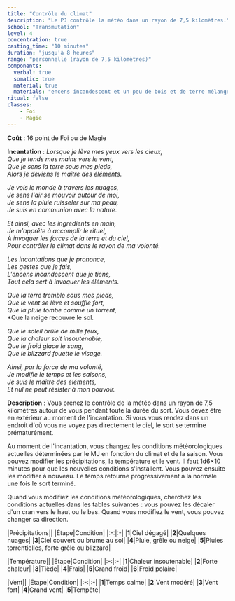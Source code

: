 ```yaml
---
title: "Contrôle du climat"
description: "Le PJ contrôle la météo dans un rayon de 7,5 kilomètres."
school: "Transmutation"
level: 4
concentration: true
casting_time: "10 minutes"
duration: "jusqu'à 8 heures"
range: "personnelle (rayon de 7,5 kilomètres)"
components:
  verbal: true
  somatic: true
  material: true
  materials: "encens incandescent et un peu de bois et de terre mélangés dans de l'eau"
ritual: false
classes:
    - Foi
    - Magie
---
```

**Coût** : 16 point de Foi ou de Magie  

**Incantation** : *Lorsque je lève mes yeux vers les cieux,*   
*Que je tends mes mains vers le vent,*   
*Que je sens la terre sous mes pieds,*   
*Alors je deviens le maître des éléments.*    

*Je vois le monde à travers les nuages,*    
*Je sens l'air se mouvoir autour de moi,*   
*Je sens la pluie ruisseler sur ma peau,*   
*Je suis en communion avec la nature.*   

*Et ainsi, avec les ingrédients en main,*   
*Je m'apprête à accomplir le rituel,*    
*À invoquer les forces de la terre et du ciel,*    
*Pour contrôler le climat dans le rayon de ma volonté.*    

*Les incantations que je prononce,*   
*Les gestes que je fais,*   
*L'encens incandescent que je tiens,*   
*Tout cela sert à invoquer les éléments.*   

*Que la terre tremble sous mes pieds,*   
*Que le vent se lève et souffle fort,*   
*Que la pluie tombe comme un torrent,*   
*Que la neige recouvre le sol.   

*Que le soleil brûle de mille feux,*    
*Que la chaleur soit insoutenable,*   
*Que le froid glace le sang,*    
*Que le blizzard fouette le visage.*   

*Ainsi, par la force de ma volonté,*   
*Je modifie le temps et les saisons,*   
*Je suis le maître des éléments,*   
*Et nul ne peut résister à mon pouvoir.*   

**Description** : Vous prenez le contrôle de la météo dans un rayon de 7,5  kilomètres autour de vous pendant toute la durée du sort. Vous devez être en extérieur au moment de l'incantation. Si vous vous rendez dans un endroit d'où vous ne voyez pas directement le ciel, le sort se termine prématurément.

Au moment de l'incantation, vous changez les conditions météorologiques actuelles déterminées par le MJ en fonction du climat et de la saison. Vous pouvez modifier les précipitations, la température et le vent. Il faut 1d6×10 minutes pour que les nouvelles conditions s'installent. Vous pouvez ensuite les modifier à nouveau. Le temps retourne progressivement à la normale une fois le sort terminé.

Quand vous modifiez les conditions météorologiques, cherchez les conditions actuelles dans les tables suivantes : vous pouvez les décaler d'un cran vers le haut ou le bas. Quand vous modifiez le vent, vous pouvez changer sa direction.


|Précipitations||
|Étape|Condition|
|:-:|:-|
|**1**|Ciel dégagé|
|**2**|Quelques nuages|
|**3**|Ciel couvert ou brume au sol|
|**4**|Pluie, grêle ou neige|
|**5**|Pluies torrentielles, forte grêle ou blizzard|


|Température||
|Étape|Condition|
|:-:|:-|
|**1**|Chaleur insoutenable|
|**2**|Forte chaleur|
|**3**|Tiède|
|**4**|Frais|
|**5**|Grand froid|
|**6**|Froid polaire|


|Vent||
|Étape|Condition|
|:-:|:-|
|**1**|Temps calme|
|**2**|Vent modéré|
|**3**|Vent fort|
|**4**|Grand vent|
|**5**|Tempête|
